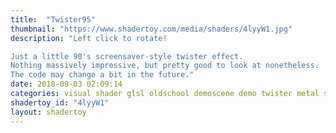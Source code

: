```yaml
---
title:  "Twister95"
thumbnail: "https://www.shadertoy.com/media/shaders/4lyyW1.jpg"
description: "Left click to rotate!

Just a little 90's screensaver-style twister effect.
Nothing massively impressive, but pretty good to look at nonetheless.
The code may change a bit in the future."
date: 2018-09-03 02:09:14
categories: visual shader glsl oldschool demoscene demo twister metal screensaver dithering scroller
shadertoy_id: "4lyyW1" 
layout: shadertoy
---
```

